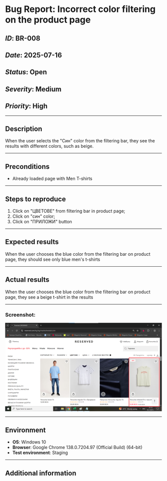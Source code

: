 # Bug Report: Incorrect color filtering on the product page 

## *ID*: BR-008
## *Date*: 2025-07-16  
## *Status*: Open  
## *Severity*: Medium 
## *Priority*: High

---

## Description

When the user selects the "Син" color from the filtering bar, they see the results with different colors, such as beige.


---

## Preconditions

- Already loaded page with Men T-shirts

---

## Steps to reproduce

1. Click on "ЦВЕТОВЕ" from filtering bar in product page;
2. Click on "син" color;
3. Click on "ПРИЛОЖИ" button

---

## Expected results

When the user chooses the blue color from the filtering bar on product page, they should see only blue men's t-shirts 

---

## Actual results

When the user chooses the blue color from the filtering bar on product page, they see a beige t-shirt in the results


---

### Screenshot:

![Screenshot of the bug](screenshots/wrongfiltering.png)


---


## Environment

* **OS**: Windows 10  
* **Browser**: Google Chrome 138.0.7204.97 (Official Build) (64-bit)
* **Test environment**: Staging

---

## Additional information
